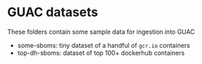 # GUAC datasets

These folders contain some sample data for ingestion into GUAC

- some-sboms: tiny dataset of a handful of `gcr.io` containers
- top-dh-sboms: dataset of top 100+ dockerhub containers
